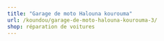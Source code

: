 ```yaml
---
title: "Garage de moto Halouna kourouma"
url: /koundou/garage-de-moto-halouna-kourouma-3/
shop: réparation de voitures
---
```

